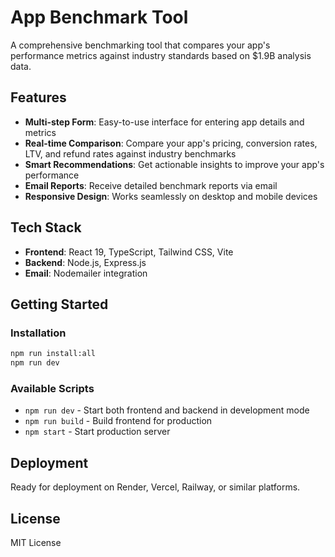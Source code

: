 # App Benchmark Tool

A comprehensive benchmarking tool that compares your app's performance metrics against industry standards based on $1.9B analysis data.

## Features

- **Multi-step Form**: Easy-to-use interface for entering app details and metrics
- **Real-time Comparison**: Compare your app's pricing, conversion rates, LTV, and refund rates against industry benchmarks
- **Smart Recommendations**: Get actionable insights to improve your app's performance
- **Email Reports**: Receive detailed benchmark reports via email
- **Responsive Design**: Works seamlessly on desktop and mobile devices

## Tech Stack

- **Frontend**: React 19, TypeScript, Tailwind CSS, Vite
- **Backend**: Node.js, Express.js
- **Email**: Nodemailer integration

## Getting Started

### Installation

```bash
npm run install:all
npm run dev
```

### Available Scripts

- `npm run dev` - Start both frontend and backend in development mode
- `npm run build` - Build frontend for production
- `npm start` - Start production server

## Deployment

Ready for deployment on Render, Vercel, Railway, or similar platforms.

## License

MIT License
